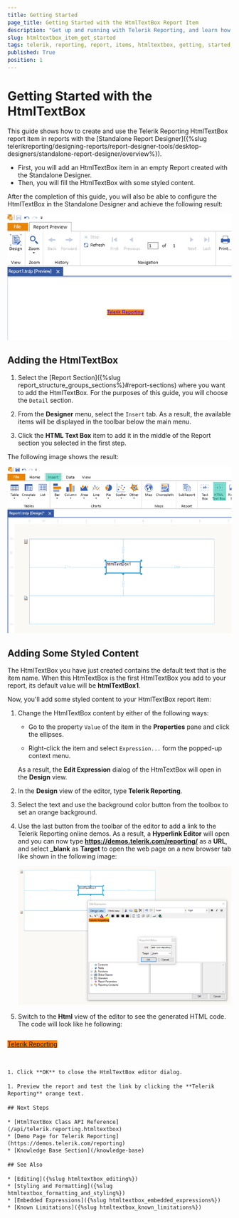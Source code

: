 ```yaml
---
title: Getting Started
page_title: Getting Started with the HtmlTextBox Report Item
description: "Get up and running with Telerik Reporting, and learn how to create, style, edit and preview the HtmlTextBox item in reports opened in the Report Designer."
slug: htmltextbox_item_get_started
tags: telerik, reporting, report, items, htmltextbox, getting, started, designer
published: True
position: 1
---
```


# Getting Started with the HtmlTextBox

This guide shows how to create and use the Telerik Reporting HtmlTextBox report item in reports with the [Standalone Report Designer]({%slug telerikreporting/designing-reports/report-designer-tools/desktop-designers/standalone-report-designer/overview%}).

* First, you will add an HtmlTextBox item in an empty Report created with the Standalone Designer.
* Then, you will fill the HtmlTextBox with some styled content.

After the completion of this guide, you will also be able to configure the HtmlTextBox in the Standalone Designer and achieve the following result:

![HtmlTextBox with link to Telerik Reporting online demos previewed in the Standalone Report Designer](images/HtmlTextBox-Preview.png)

## Adding the HtmlTextBox

1. Select the [Report Section]({%slug report_structure_groups_sections%}#report-sections) where you want to add the HtmlTextBox. For the purposes of this guide, you will choose the `Detail` section.

1. From the **Designer** menu, select the `Insert` tab. As a result, the available items will be displayed in the toolbar below the main menu.

1. Click the **HTML Text Box** item to add it in the middle of the Report section you selected in the first step.

The following image shows the result:

![Add the HtmlTextBox to the Detail section of an empty Report in the Standalone Report Designer](images/HtmlTextBox-Add.png)

## Adding Some Styled Content 

The HtmlTextBox you have just created contains the default text that is the item name. When this HtmTextBox is the first HtmlTextBox you add to your report, its default value will be **htmlTextBox1**.

Now, you'll add some styled content to your HtmlTextBox report item:

1. Change the HtmlTextBox content by either of the following ways:

	+ Go to the property `Value` of the item in the **Properties** pane and click the ellipses.

	+ Right-click the item and select `Expression...` form the popped-up context menu.

	As a result, the **Edit Expression** dialog of the HtmTextBox will open in the **Design** view.

1. In the **Design** view of the editor, type **Telerik Reporting**.

1. Select the text and use the background color button from the toolbox to set an orange background.

1. Use the last button from the toolbar of the editor to add a link to the Telerik Reporting online demos. As a result, a **Hyperlink Editor** will open and you can now type **https://demos.telerik.com/reporting/** as a **URL**, and select **_blank** as **Target** to open the web page on a new browser tab like shown in the following image:

	![Add styled content with hyperlink to the HtmlTextBox with the Expression editor of the Report Designer](images/HtmlTextBox-ContentWithLink.png)

1. Switch to the **Html** view of the editor to see the generated HTML code. The code will look like he following:

	````HTML
<span style="background-color: #ff8000"><a href="https://demos.telerik.com/reporting/">Telerik Reporting</a></span>
````


1. Click **OK** to close the HtmlTextBox editor dialog. 

1. Preview the report and test the link by clicking the **Telerik Reporting** orange text.

## Next Steps

* [HtmlTextBox Class API Reference](/api/telerik.reporting.htmltextbox)
* [Demo Page for Telerik Reporting](https://demos.telerik.com/reporting)
* [Knowledge Base Section](/knowledge-base)

## See Also

* [Editing]({%slug htmltextbox_editing%})
* [Styling and Formatting]({%slug htmltextbox_formatting_and_styling%})
* [Embedded Expressions]({%slug htmltextbox_embedded_expressions%})
* [Known Limitations]({%slug htmltextbox_known_limitations%})
